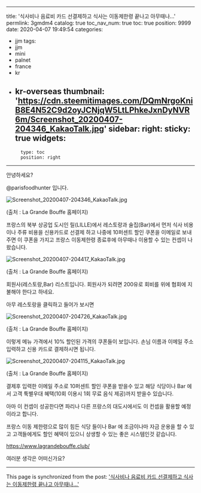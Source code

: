 
---
title: '식사비나 음료비  카드 선결제하고 식사는 이동제한령 끝나고 아무때나...'
permlink: 3gmdm4
catalog: true
toc_nav_num: true
toc: true
position: 9999
date: 2020-04-07 19:49:54
categories:
- jjm
tags:
- jjm
- mini
- palnet
- france
- kr
- kr-overseas
thumbnail: 'https://cdn.steemitimages.com/DQmNrgoKniB8E4N52C9d2oyJCNjqW5LtLPhkeJxnDyNVR6m/Screenshot_20200407-204346_KakaoTalk.jpg'
sidebar:
    right:
        sticky: true
widgets:
    -
        type: toc
        position: right
---


안녕하세요?

@parisfoodhunter 입니다. 

![Screenshot_20200407-204346_KakaoTalk.jpg](https://cdn.steemitimages.com/DQmNrgoKniB8E4N52C9d2oyJCNjqW5LtLPhkeJxnDyNVR6m/Screenshot_20200407-204346_KakaoTalk.jpg)

(출처 : La Grande Bouffe 홈페이지)

프랑스의 북부 상공업 도시인 릴(LILLE)에서 레스토랑과 술집(Bar)에서 먼저 식사 비용이나 주류 비용을 신용카드로 선결제 하고 나중에 10퍼센트 할인 쿠폰을 이메일로 보내주면 이 쿠폰을 가지고 프랑스 이동제한령 종료후에 아무때나 이용할 수 있는 컨셉이 나왔습니다. 

![Screenshot_20200407-204417_KakaoTalk.jpg](https://cdn.steemitimages.com/DQmQZWLzqvhZQxpphnVzstNtafYEgs3HsZJXBYP4MysU1RR/Screenshot_20200407-204417_KakaoTalk.jpg)

(출처 : La Grande Bouffe 홈페이지)

회원사(레스토랑,Bar) 리스트입니다.  회원사가 되려면 200유로 회비를 위에 협회에 지불해야 한다고 하네요. 

아무 레스토랑을 클릭하고 들어가 보시면

![Screenshot_20200407-204726_KakaoTalk.jpg](https://cdn.steemitimages.com/DQmNuFjDfWHJ467QdAknMbEB3wXn3pQBfSqFt2xxrCgvCUM/Screenshot_20200407-204726_KakaoTalk.jpg)

(출처 : La Grande Bouffe 홈페이지)

이렇게 메뉴 가격에서 10% 할인된 가격의 쿠폰들이 보입니다. 손님 이름과 이메일 주소 입력하고 신용 카드로 결제하시면 됩니다.

![Screenshot_20200407-204115_KakaoTalk.jpg](https://cdn.steemitimages.com/DQmXkpgyx7MEK71GiRKUZd3VFdBr8iJqmAyQqQjVVNZGfLJ/Screenshot_20200407-204115_KakaoTalk.jpg)

(출처 : La Grande Bouffe 홈페이지)

결제후 입력한 이메일 주소로 10퍼센트 할인 쿠폰을 받을수 있고 해당 식당이나 Bar 에서 고객 툭별우대 혜택(10회 이용시 1회 무료 음식 제공)까지 받을수 있습니다. 

아마 이 컨셉이 성공한다면 파리나 다른 프랑스의 대도시에서도 이 컨셉을 활용할 예정이라고 합니다.

프랑스 이동 제한령으로 많이 힘든 식당 들이나 Bar 에 조금이나마 자금 운용을 할 수 있고 고객들에게도 할인 혜택이 있으니 상생할 수 있는 좋은 시스템인것 같습니다. 

https://www.lagrandebouffe.club/

여러분 생각은 어떠신가요?

- - -

This page is synchronized from the post: ['식사비나 음료비  카드 선결제하고 식사는 이동제한령 끝나고 아무때나...'](https://steemit.com/@parisfoodhunter/3gmdm4)
